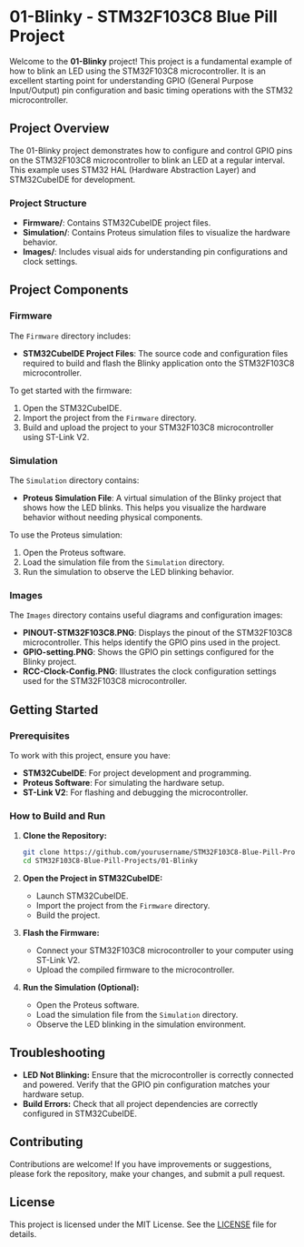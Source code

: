 
# 01-Blinky - STM32F103C8 Blue Pill Project

Welcome to the **01-Blinky** project! This project is a fundamental example of how to blink an LED using the STM32F103C8 microcontroller. It is an excellent starting point for understanding GPIO (General Purpose Input/Output) pin configuration and basic timing operations with the STM32 microcontroller.

## Project Overview

The 01-Blinky project demonstrates how to configure and control GPIO pins on the STM32F103C8 microcontroller to blink an LED at a regular interval. This example uses STM32 HAL (Hardware Abstraction Layer) and STM32CubeIDE for development.

### Project Structure

- **Firmware/**: Contains STM32CubeIDE project files.
- **Simulation/**: Contains Proteus simulation files to visualize the hardware behavior.
- **Images/**: Includes visual aids for understanding pin configurations and clock settings.

## Project Components

### Firmware

The `Firmware` directory includes:
- **STM32CubeIDE Project Files**: The source code and configuration files required to build and flash the Blinky application onto the STM32F103C8 microcontroller.

To get started with the firmware:
1. Open the STM32CubeIDE.
2. Import the project from the `Firmware` directory.
3. Build and upload the project to your STM32F103C8 microcontroller using ST-Link V2.

### Simulation

The `Simulation` directory contains:
- **Proteus Simulation File**: A virtual simulation of the Blinky project that shows how the LED blinks. This helps you visualize the hardware behavior without needing physical components.

To use the Proteus simulation:
1. Open the Proteus software.
2. Load the simulation file from the `Simulation` directory.
3. Run the simulation to observe the LED blinking behavior.

### Images

The `Images` directory contains useful diagrams and configuration images:
- **PINOUT-STM32F103C8.PNG**: Displays the pinout of the STM32F103C8 microcontroller. This helps identify the GPIO pins used in the project.
- **GPIO-setting.PNG**: Shows the GPIO pin settings configured for the Blinky project.
- **RCC-Clock-Config.PNG**: Illustrates the clock configuration settings used for the STM32F103C8 microcontroller.

## Getting Started

### Prerequisites

To work with this project, ensure you have:
- **STM32CubeIDE**: For project development and programming.
- **Proteus Software**: For simulating the hardware setup.
- **ST-Link V2**: For flashing and debugging the microcontroller.

### How to Build and Run

1. **Clone the Repository:**

   ```bash
   git clone https://github.com/yourusername/STM32F103C8-Blue-Pill-Projects.git
   cd STM32F103C8-Blue-Pill-Projects/01-Blinky
   ```

2. **Open the Project in STM32CubeIDE:**
   - Launch STM32CubeIDE.
   - Import the project from the `Firmware` directory.
   - Build the project.

3. **Flash the Firmware:**
   - Connect your STM32F103C8 microcontroller to your computer using ST-Link V2.
   - Upload the compiled firmware to the microcontroller.

4. **Run the Simulation (Optional):**
   - Open the Proteus software.
   - Load the simulation file from the `Simulation` directory.
   - Observe the LED blinking in the simulation environment.

## Troubleshooting

- **LED Not Blinking:** Ensure that the microcontroller is correctly connected and powered. Verify that the GPIO pin configuration matches your hardware setup.
- **Build Errors:** Check that all project dependencies are correctly configured in STM32CubeIDE.

## Contributing

Contributions are welcome! If you have improvements or suggestions, please fork the repository, make your changes, and submit a pull request.

## License

This project is licensed under the MIT License. See the [LICENSE](LICENSE) file for details.
